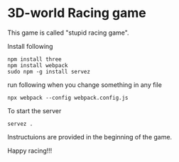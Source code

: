 # 3D-world Racing game

This game is called "stupid racing game".


Install following

```
npm install three
npm install webpack
sudo npm -g install servez
```

run following when you change something in any file

```
npx webpack --config webpack.config.js

```
To start the server

```
servez .
```

Instructuions are provided in the beginning of the game.

Happy racing!!!

